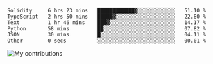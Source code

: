 <!--START_SECTION:waka-->

```text
Solidity     6 hrs 23 mins   ████████████▓░░░░░░░░░░░░   51.10 %
TypeScript   2 hrs 50 mins   █████▓░░░░░░░░░░░░░░░░░░░   22.80 %
Text         1 hr 46 mins    ███▓░░░░░░░░░░░░░░░░░░░░░   14.17 %
Python       58 mins         ██░░░░░░░░░░░░░░░░░░░░░░░   07.82 %
JSON         30 mins         █░░░░░░░░░░░░░░░░░░░░░░░░   04.11 %
Other        0 secs          ░░░░░░░░░░░░░░░░░░░░░░░░░   00.01 %
```

<!--END_SECTION:waka-->
<img src="https://github-readme-streak-stats.herokuapp.com/?user=pahas&theme=white" alt="My contributions" />
